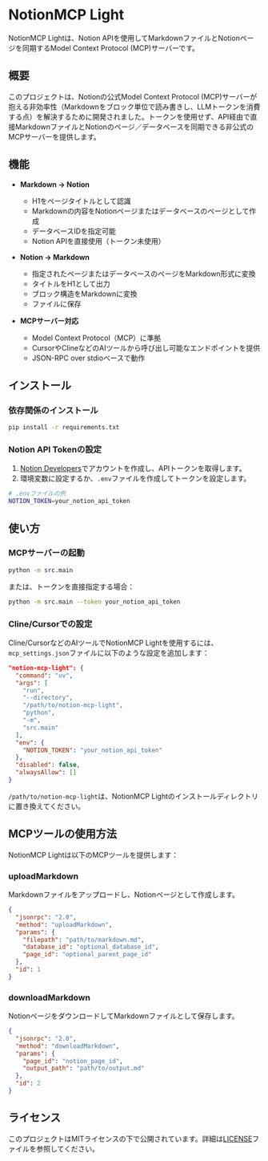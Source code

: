# NotionMCP Light

NotionMCP Lightは、Notion APIを使用してMarkdownファイルとNotionページを同期するModel Context Protocol (MCP)サーバーです。

## 概要

このプロジェクトは、Notionの公式Model Context Protocol (MCP)サーバーが抱える非効率性（Markdownをブロック単位で読み書きし、LLMトークンを消費する点）を解決するために開発されました。トークンを使用せず、API経由で直接MarkdownファイルとNotionのページ／データベースを同期できる非公式のMCPサーバーを提供します。

## 機能

- **Markdown → Notion**
  - H1をページタイトルとして認識
  - Markdownの内容をNotionページまたはデータベースのページとして作成
  - データベースIDを指定可能
  - Notion APIを直接使用（トークン未使用）

- **Notion → Markdown**
  - 指定されたページまたはデータベースのページをMarkdown形式に変換
  - タイトルをH1として出力
  - ブロック構造をMarkdownに変換
  - ファイルに保存

- **MCPサーバー対応**
  - Model Context Protocol（MCP）に準拠
  - CursorやClineなどのAIツールから呼び出し可能なエンドポイントを提供
  - JSON-RPC over stdioベースで動作

## インストール

### 依存関係のインストール

```bash
pip install -r requirements.txt
```

### Notion API Tokenの設定

1. [Notion Developers](https://developers.notion.com/)でアカウントを作成し、APIトークンを取得します。
2. 環境変数に設定するか、`.env`ファイルを作成してトークンを設定します。

```bash
# .envファイルの例
NOTION_TOKEN=your_notion_api_token
```

## 使い方

### MCPサーバーの起動

```bash
python -m src.main
```

または、トークンを直接指定する場合：

```bash
python -m src.main --token your_notion_api_token
```

### Cline/Cursorでの設定

Cline/CursorなどのAIツールでNotionMCP Lightを使用するには、`mcp_settings.json`ファイルに以下のような設定を追加します：

```json
"notion-mcp-light": {
  "command": "uv",
  "args": [
    "run",
    "--directory",
    "/path/to/notion-mcp-light",
    "python",
    "-m",
    "src.main"
  ],
  "env": {
    "NOTION_TOKEN": "your_notion_api_token"
  },
  "disabled": false,
  "alwaysAllow": []
}
```

`/path/to/notion-mcp-light`は、NotionMCP Lightのインストールディレクトリに置き換えてください。

## MCPツールの使用方法

NotionMCP Lightは以下のMCPツールを提供します：

### uploadMarkdown

Markdownファイルをアップロードし、Notionページとして作成します。

```json
{
  "jsonrpc": "2.0",
  "method": "uploadMarkdown",
  "params": {
    "filepath": "path/to/markdown.md",
    "database_id": "optional_database_id",
    "page_id": "optional_parent_page_id"
  },
  "id": 1
}
```

### downloadMarkdown

NotionページをダウンロードしてMarkdownファイルとして保存します。

```json
{
  "jsonrpc": "2.0",
  "method": "downloadMarkdown",
  "params": {
    "page_id": "notion_page_id",
    "output_path": "path/to/output.md"
  },
  "id": 2
}
```

## ライセンス

このプロジェクトはMITライセンスの下で公開されています。詳細は[LICENSE](LICENSE)ファイルを参照してください。
